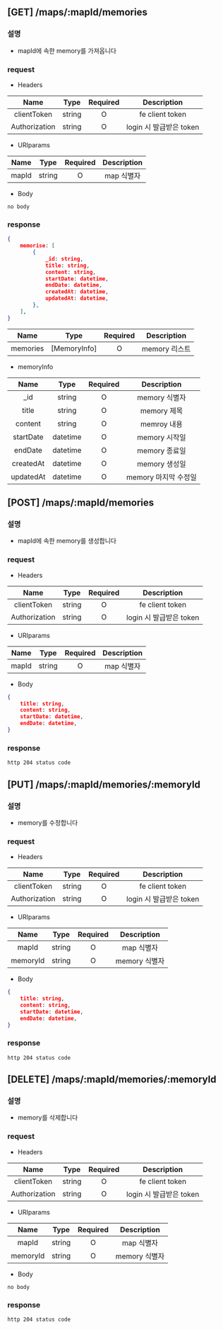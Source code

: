 ## [GET] /maps/:mapId/memories
### 설명
+ mapId에 속한 memory를 가져옵니다
### request
+ Headers 

| Name | Type | Required | Description |
| :--: | :--: | :--: | :--: |
| clientToken | string | O | fe client token |
| Authorization | string | O | login 시 발급받은 token |

+ URIparams

| Name  |  Type  | Required | Description |
|:-----:|:------:|:--------:|:-----------:|
| mapId | string |    O     | map 식별자  |
+ Body
```
no body
```
### response
```json
{
	memorise: [
		{
			_id: string,
			title: string,
			content: string,
			startDate: datetime, 
			endDate: datetime,
			createdAt: datetime,
			updatedAt: datetime,
		},
	],
}
```

| Name | Type | Required | Description |
|:----:|:----:|:--------:|:-----------:|
| memories     | [MemoryInfo]     | O         | memory 리스트            |
+ memoryInfo

|   Name    |   Type   | Required |  Description  |
|:---------:|:--------:|:--------:|:-------------:|
|    _id    |  string  |    O     | memory 식별자 |
|   title   |  string  |    O     |  memory 제목  |
|  content  |  string  |    O     |  memroy 내용  |
| startDate | datetime |    O     | memory 시작일 |
|  endDate  | datetime |    O     | memory 종료일 |
| createdAt | datetime |    O     | memory 생성일 |
| updatedAt          | datetime         | O         | memory 마지막 수정일              |
## [POST] /maps/:mapId/memories
### 설명
+ mapId에 속한 memory를 생성합니다
### request
+ Headers 

| Name | Type | Required | Description |
| :--: | :--: | :--: | :--: |
| clientToken | string | O | fe client token |
| Authorization | string | O | login 시 발급받은 token |

+ URIparams

| Name  |  Type  | Required | Description |
|:-----:|:------:|:--------:|:-----------:|
| mapId | string |    O     | map 식별자  |

+ Body
```json
{
	title: string,
	content: string,
	startDate: datetime,
	endDate: datetime,
}
```
### response
```
http 204 status code
```

## [PUT] /maps/:mapId/memories/:memoryId
### 설명
+ memory를 수정합니다
### request
+ Headers 

| Name | Type | Required | Description |
| :--: | :--: | :--: | :--: |
| clientToken | string | O | fe client token |
| Authorization | string | O | login 시 발급받은 token |

+ URIparams

| Name | Type | Required | Description |
| :--: | :--: | :--: | :--: |
| mapId | string | O | map 식별자 |
| memoryId | string | O | memory 식별자 |

+ Body
```json
{
	title: string,
	content: string,
	startDate: datetime,
	endDate: datetime,
}
```
### response
```
http 204 status code
```

## [DELETE] /maps/:mapId/memories/:memoryId
### 설명
+ memory를 삭제합니다
### request
+ Headers 

| Name | Type | Required | Description |
| :--: | :--: | :--: | :--: |
| clientToken | string | O | fe client token |
| Authorization | string | O | login 시 발급받은 token |

+ URIparams

| Name | Type | Required | Description |
| :--: | :--: | :--: | :--: |
| mapId | string | O | map 식별자 |
| memoryId | string | O | memory 식별자 |

+ Body
```
no body
```
### response
```
http 204 status code
```

